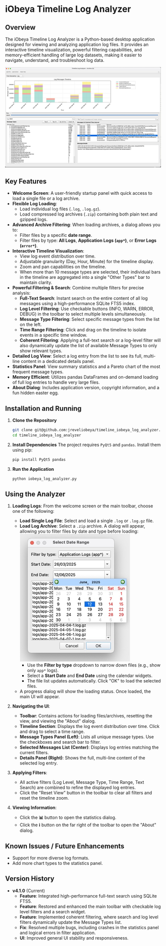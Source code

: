 # iObeya Timeline Log Analyzer

## Overview

The iObeya Timeline Log Analyzer is a Python-based desktop application designed for viewing and analyzing application log files. It provides an interactive timeline visualization, powerful filtering capabilities, and memory-efficient handling of large log datasets, making it easier to navigate, understand, and troubleshoot log data.

![Global View of the application](images/global_view.jpg)

## Key Features

*   **Welcome Screen**: A user-friendly startup panel with quick access to load a single file or a log archive.
*   **Flexible Log Loading**:
    *   Load individual log files (`.log`, `.log.gz`).
    *   Load compressed log archives (`.zip`) containing both plain text and gzipped logs.
*   **Advanced Archive Filtering**: When loading archives, a dialog allows you to:
    *   Filter files by a specific **date range**.
    *   Filter files by type: **All Logs**, **Application Logs (`app*`)**, or **Error Logs (`error*`)**.
*   **Interactive Timeline Visualization**:
    *   View log event distribution over time.
    *   Adjustable granularity (Day, Hour, Minute) for the timeline display.
    *   Zoom and pan capabilities on the timeline.
    *   When more than 10 message types are selected, their individual bars in the timeline are aggregated into a single "Other Types" bar to maintain clarity.
*   **Powerful Filtering & Search**: Combine multiple filters for precise analysis:
    *   **Full-Text Search**: Instant search on the entire content of all log messages using a high-performance SQLite FTS5 index.
    *   **Log Level Filtering**: Use checkable buttons (INFO, WARN, ERROR, DEBUG) in the toolbar to select multiple levels simultaneously.
    *   **Message Type Filtering**: Select specific message types from the list on the left.
    *   **Time Range Filtering**: Click and drag on the timeline to isolate events in a specific time window.
    *   **Coherent Filtering**: Applying a full-text search or a log-level filter will also dynamically update the list of available Message Types to only show relevant types.
*   **Detailed Log View**: Select a log entry from the list to see its full, multi-line content in a dedicated details panel.
*   **Statistics Panel**: View summary statistics and a Pareto chart of the most frequent message types.
*   **Memory Efficient**: Utilizes pandas DataFrames and on-demand loading of full log entries to handle very large files.
*   **About Dialog**: Includes application version, copyright information, and a fun hidden easter egg.

## Installation and Running

1.  **Clone the Repository**
    ```bash
    git clone git@github.com:jreveliobeya/timeline_iobeya_log_analyzer.git
    cd timeline_iobeya_log_analyzer
    ```

2.  **Install Dependencies**
    The project requires `PyQt5` and `pandas`. Install them using pip:
    ```bash
    pip install PyQt5 pandas
    ```

3.  **Run the Application**
    ```bash
    python iobeya_log_analyzer.py
    ```

## Using the Analyzer

1.  **Loading Logs**: From the welcome screen or the main toolbar, choose one of the following:
    *   **Load Single Log File**: Select and load a single `.log` or `.log.gz` file.
    *   **Load Log Archive**: Select a `.zip` archive. A dialog will appear, allowing you to filter files by date and type before loading:
        ![File Selection Dialog](images/file_selection_dialog.jpg)
        *   Use the **Filter by type** dropdown to narrow down files (e.g., show only `app*` logs).
        *   Select a **Start Date** and **End Date** using the calendar widgets.
        *   The file list updates automatically. Click "OK" to load the selected files.
    *   A progress dialog will show the loading status. Once loaded, the main UI will appear.

2.  **Navigating the UI**:
    *   **Toolbar**: Contains actions for loading files/archives, resetting the view, and viewing the "About" dialog.
    *   **Timeline Section**: Displays the log event distribution over time. Click and drag to select a time range.
    *   **Message Types Panel (Left)**: Lists all unique message types. Use the checkboxes and search bar to filter.
    *   **Selected Messages List (Center)**: Displays log entries matching the current filters.
    *   **Details Panel (Right)**: Shows the full, multi-line content of the selected log entry.

3.  **Applying Filters**:
    *   All active filters (Log Level, Message Type, Time Range, Text Search) are combined to refine the displayed log entries.
    *   Click the "Reset View" button in the toolbar to clear all filters and reset the timeline zoom.

4.  **Viewing Information**:
    *   Click the **📊** button to open the statistics dialog.
    *   Click the **ℹ️** button on the far right of the toolbar to open the "About" dialog.

## Known Issues / Future Enhancements

*   Support for more diverse log formats.
*   Add more chart types to the statistics panel.

## Version History

*   **v4.1.0** (Current)
    *   **Feature**: Integrated high-performance full-text search using SQLite FTS5.
    *   **Feature**: Restored and enhanced the main toolbar with checkable log level filters and a search widget.
    *   **Feature**: Implemented coherent filtering, where search and log level filters dynamically update the Message Types list.
    *   **Fix**: Resolved multiple bugs, including crashes in the statistics panel and logical errors in filter application.
    *   **UI**: Improved general UI stability and responsiveness.

